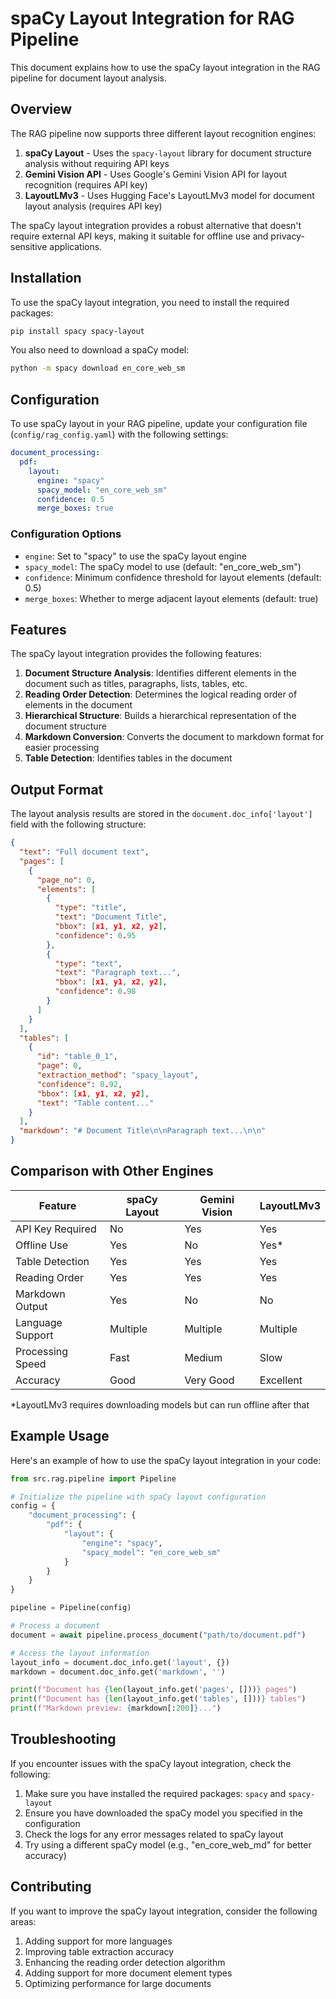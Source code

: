 # spaCy Layout Integration for RAG Pipeline

This document explains how to use the spaCy layout integration in the RAG pipeline for document layout analysis.

## Overview

The RAG pipeline now supports three different layout recognition engines:

1. **spaCy Layout** - Uses the `spacy-layout` library for document structure analysis without requiring API keys
2. **Gemini Vision API** - Uses Google's Gemini Vision API for layout recognition (requires API key)
3. **LayoutLMv3** - Uses Hugging Face's LayoutLMv3 model for document layout analysis (requires API key)

The spaCy layout integration provides a robust alternative that doesn't require external API keys, making it suitable for offline use and privacy-sensitive applications.

## Installation

To use the spaCy layout integration, you need to install the required packages:

```bash
pip install spacy spacy-layout
```

You also need to download a spaCy model:

```bash
python -m spacy download en_core_web_sm
```

## Configuration

To use spaCy layout in your RAG pipeline, update your configuration file (`config/rag_config.yaml`) with the following settings:

```yaml
document_processing:
  pdf:
    layout:
      engine: "spacy"
      spacy_model: "en_core_web_sm"
      confidence: 0.5
      merge_boxes: true
```

### Configuration Options

- `engine`: Set to "spacy" to use the spaCy layout engine
- `spacy_model`: The spaCy model to use (default: "en_core_web_sm")
- `confidence`: Minimum confidence threshold for layout elements (default: 0.5)
- `merge_boxes`: Whether to merge adjacent layout elements (default: true)

## Features

The spaCy layout integration provides the following features:

1. **Document Structure Analysis**: Identifies different elements in the document such as titles, paragraphs, lists, tables, etc.
2. **Reading Order Detection**: Determines the logical reading order of elements in the document
3. **Hierarchical Structure**: Builds a hierarchical representation of the document structure
4. **Markdown Conversion**: Converts the document to markdown format for easier processing
5. **Table Detection**: Identifies tables in the document

## Output Format

The layout analysis results are stored in the `document.doc_info['layout']` field with the following structure:

```json
{
  "text": "Full document text",
  "pages": [
    {
      "page_no": 0,
      "elements": [
        {
          "type": "title",
          "text": "Document Title",
          "bbox": [x1, y1, x2, y2],
          "confidence": 0.95
        },
        {
          "type": "text",
          "text": "Paragraph text...",
          "bbox": [x1, y1, x2, y2],
          "confidence": 0.98
        }
      ]
    }
  ],
  "tables": [
    {
      "id": "table_0_1",
      "page": 0,
      "extraction_method": "spacy_layout",
      "confidence": 0.92,
      "bbox": [x1, y1, x2, y2],
      "text": "Table content..."
    }
  ],
  "markdown": "# Document Title\n\nParagraph text...\n\n"
}
```

## Comparison with Other Engines

| Feature | spaCy Layout | Gemini Vision | LayoutLMv3 |
|---------|-------------|---------------|------------|
| API Key Required | No | Yes | Yes |
| Offline Use | Yes | No | Yes* |
| Table Detection | Yes | Yes | Yes |
| Reading Order | Yes | Yes | Yes |
| Markdown Output | Yes | No | No |
| Language Support | Multiple | Multiple | Multiple |
| Processing Speed | Fast | Medium | Slow |
| Accuracy | Good | Very Good | Excellent |

*LayoutLMv3 requires downloading models but can run offline after that

## Example Usage

Here's an example of how to use the spaCy layout integration in your code:

```python
from src.rag.pipeline import Pipeline

# Initialize the pipeline with spaCy layout configuration
config = {
    "document_processing": {
        "pdf": {
            "layout": {
                "engine": "spacy",
                "spacy_model": "en_core_web_sm"
            }
        }
    }
}

pipeline = Pipeline(config)

# Process a document
document = await pipeline.process_document("path/to/document.pdf")

# Access the layout information
layout_info = document.doc_info.get('layout', {})
markdown = document.doc_info.get('markdown', '')

print(f"Document has {len(layout_info.get('pages', []))} pages")
print(f"Document has {len(layout_info.get('tables', []))} tables")
print(f"Markdown preview: {markdown[:200]}...")
```

## Troubleshooting

If you encounter issues with the spaCy layout integration, check the following:

1. Make sure you have installed the required packages: `spacy` and `spacy-layout`
2. Ensure you have downloaded the spaCy model you specified in the configuration
3. Check the logs for any error messages related to spaCy layout
4. Try using a different spaCy model (e.g., "en_core_web_md" for better accuracy)

## Contributing

If you want to improve the spaCy layout integration, consider the following areas:

1. Adding support for more languages
2. Improving table extraction accuracy
3. Enhancing the reading order detection algorithm
4. Adding support for more document element types
5. Optimizing performance for large documents 